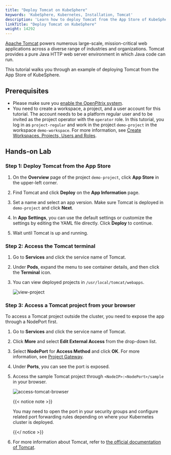 ```yaml
---
title: "Deploy Tomcat on KubeSphere"
keywords: 'KubeSphere, Kubernetes, Installation, Tomcat'
description: 'Learn how to deploy Tomcat from the App Store of KubeSphere and access its service.'
linkTitle: "Deploy Tomcat on KubeSphere"
weight: 14292
---
```

[Apache Tomcat](https://tomcat.apache.org/index.html) powers numerous large-scale, mission-critical web applications across a diverse range of industries and organizations. Tomcat provides a pure Java HTTP web server environment in which Java code can run.

This tutorial walks you through an example of deploying Tomcat from the App Store of KubeSphere.

## Prerequisites

- Please make sure you [enable the OpenPitrix system](../../../pluggable-components/app-store/).
- You need to create a workspace, a project, and a user account for this tutorial. The account needs to be a platform regular user and to be invited as the project operator with the `operator` role. In this tutorial, you log in as `project-regular` and work in the project `demo-project` in the workspace `demo-workspace`. For more information, see [Create Workspaces, Projects, Users and Roles](../../../quick-start/create-workspace-and-project/).

## Hands-on Lab

### Step 1: Deploy Tomcat from the App Store

1. On the **Overview** page of the project `demo-project`, click **App Store** in the upper-left corner.

2. Find Tomcat and click **Deploy** on the **App Information** page.

1. Set a name and select an app version. Make sure Tomcat is deployed in `demo-project` and click **Next**.

2. In **App Settings**, you can use the default settings or customize the settings by editing the YAML file directly. Click **Deploy** to continue.

3. Wait until Tomcat is up and running.

### Step 2: Access the Tomcat terminal

1. Go to **Services** and click the service name of Tomcat.

2. Under **Pods**, expand the menu to see container details, and then click the **Terminal** icon.

3. You can view deployed projects in `/usr/local/tomcat/webapps`.

   ![view-project](/images/docs/appstore/built-in-apps/tomcat-app/view-project.png)

### Step 3: Access a Tomcat project from your browser

To access a Tomcat project outside the cluster, you need to expose the app through a NodePort first.

1. Go to **Services** and click the service name of Tomcat.

2. Click **More** and select **Edit External Access** from the drop-down list.

3. Select **NodePort** for **Access Method** and click **OK**. For more information, see [Project Gateway](../../../project-administration/project-gateway/).

4. Under **Ports**, you can see the port is exposed.

5. Access the sample Tomcat project through `<NodeIP>:<NodePort>/sample` in your browser. 

   ![access-tomcat-browser](/images/docs/appstore/built-in-apps/tomcat-app/access-tomcat-browser.png)

   {{< notice note >}}

   You may need to open the port in your security groups and configure related port forwarding rules depending on where your Kubernetes cluster is deployed.

   {{</ notice >}} 

6. For more information about Tomcat, refer to [the official documentation of Tomcat](https://tomcat.apache.org/index.html).